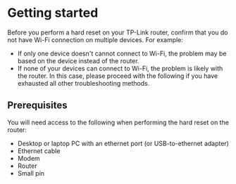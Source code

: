 # Getting started
Before you perform a hard reset on your TP-Link router, confirm that you do not have Wi-Fi connection on multiple devices. For example:

- If only one device doesn't cannot connect to Wi-Fi, the problem may be based on the device instead of the router.
- If none of your devices can connect to Wi-Fi, the problem is likely with the router. In this case, please proceed with the following if you have exhausted all other troubleshooting methods.

## Prerequisites
You will need access to the following when performing the hard reset on the router:

- Desktop or laptop PC with an ethernet port (or USB-to-ethernet adapter)
- Ethernet cable
- Modem
- Router
- Small pin
